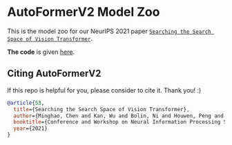 # AutoFormerV2 Model Zoo

This is the model zoo for our NeurIPS 2021 paper [`Searching the Search Space of Vision Transformer`](https://arxiv.org/abs/2111.14725).

**The code** is given [here](https://github.com/microsoft/Cream/tree/main/AutoFormerV2).

## Citing AutoFormerV2

If this repo is helpful for you, please consider to cite it. Thank you! :)

```bibtex
@article{S3,
  title={Searching the Search Space of Vision Transformer},
  author={Minghao, Chen and Kan, Wu and Bolin, Ni and Houwen, Peng and Bei, Liu and Jianlong, Fu and Hongyang, Chao and Haibin, Ling},
  booktitle={Conference and Workshop on Neural Information Processing Systems (NeurIPS)},
  year={2021}
}
```
